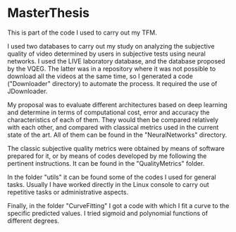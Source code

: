 # MasterThesis

This is part of the code I used to carry out my TFM. 

I used two databases to carry out my study on analyzing the subjective quality of video determined by users in subjective tests using neural networks. I used the LIVE laboratory database, and the database proposed by the VQEG. The latter was in a repository where it was not possible to download all the videos at the same time, so I generated a code ("Downloader" directory) to automate the process. It required the use of JDownloader.

My proposal was to evaluate different architectures based on deep learning and determine in terms of computational cost, error and accuracy the characteristics of each of them. They would then be compared relatively with each other, and compared with classical metrics used in the current state of the art. All of them can be found in the "NeuralNetworks" directory.

The classic subjective quality metrics were obtained by means of software prepared for it, or by means of codes developed by me following the pertinent instructions. It can be found in the "QualityMetrics" folder.

In the folder "utils" it can be found some of the codes I used for general tasks. Usually I have worked directly in the Linux console to carry out repetitive tasks or administrative aspects.

Finally, in the folder "CurveFitting" I got a code with which I fit a curve to the specific predicted values. I tried sigmoid and polynomial functions of different degrees.
